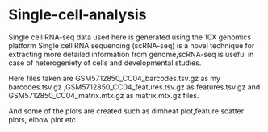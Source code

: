 # Single-cell-analysis
Single cell RNA-seq data used here is generated using the 10X genomics platform
Single cell RNA sequencing (scRNA-seq) is a novel technique for extracting more detailed information from genome,scRNA-seq is useful in case of heterogeniety of cells and developmental studies.

Here files taken are GSM5712850_CC04_barcodes.tsv.gz as my barcodes.tsv.gz ,GSM5712850_CC04_features.tsv.gz	as features.tsv.gz and 
GSM5712850_CC04_matrix.mtx.gz as matrix.mtx.gz files.

And some of the plots are created such as dimheat plot,feature scatter plots, elbow plot etc.

